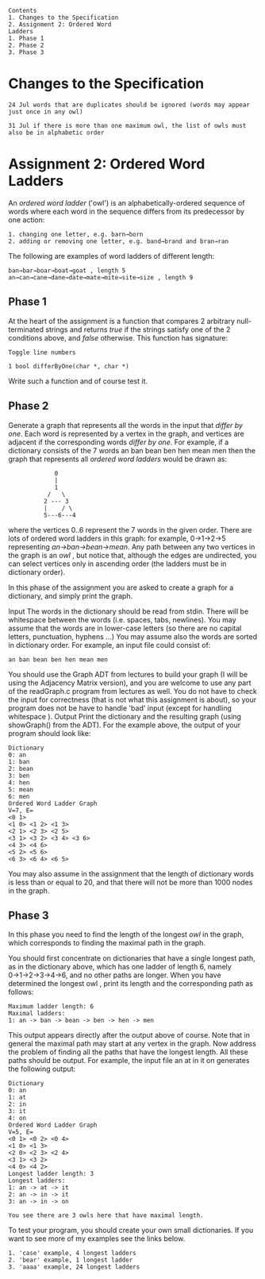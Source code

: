 ```
Contents
1. Changes to the Specification
2. Assignment 2: Ordered Word
Ladders
1. Phase 1
2. Phase 2
3. Phase 3
```
# Changes to the Specification



```
24 Jul words that are duplicates should be ignored (words may appear just once in any owl)
```
```
31 Jul if there is more than one maximum owl, the list of owls must also be in alphabetic order
```
# Assignment 2: Ordered Word Ladders

An _ordered word ladder_ ('owl') is an alphabetically-ordered sequence of words where each
word in the sequence differs from its predecessor by one action:

```
1. changing one letter, e.g. barn→born
2. adding or removing one letter, e.g. band→brand and bran→ran
```
The following are examples of word ladders of different length:

```
ban→bar→boar→boat→goat , length 5
an→can→cane→dane→date→mate→mite→site→size , length 9
```
## Phase 1

At the heart of the assignment is a function that compares 2 arbitrary null-terminated strings
and returns _true_ if the strings satisfy one of the 2 conditions above, and _false_ otherwise. This
function has signature:

```
Toggle line numbers
```
```
1 bool differByOne(char *, char *)
```
Write such a function and of course test it.

## Phase 2

Generate a graph that represents all the words in the input that _differ by one_. Each word is
represented by a vertex in the graph, and vertices are adjacent if the corresponding words
_differ by one_. For example, if a dictionary consists of the 7 words
an ban bean ben hen mean men then the graph that represents all _ordered word
ladders_ would be drawn as:


```
             0
             |
             1 
           /   \
          2 --- 3
          |    / \
          5---6---4
```
where the vertices 0..6 represent the 7 words in the given order. There are lots of ordered
word ladders in this graph: for example, 0→1→2→5 representing _an→ban→bean→mean_.
Any path between any two vertices in the graph is an _owl_ , but notice that, although the edges
are undirected, you can select vertices only in ascending order (the ladders must be in
dictionary order).

In this phase of the assignment you are asked to create a graph for a dictionary, and simply
print the graph.


Input The words in the dictionary should be read from stdin. There will be whitespace
between the words (i.e. spaces, tabs, newlines). You may assume that the words are in
lower-case letters (so there are no capital letters, punctuation, hyphens ...) You may
assume also the words are sorted in dictionary order. For example, an input file could
consist of:

```
an ban bean ben hen mean men
```

You should use the Graph ADT from lectures to build your graph (I will be using the
Adjacency Matrix version), and you are welcome to use any part of the readGraph.c
program from lectures as well. You do not have to check the input for correctness (that
is not what this assignment is about), so your program does not be have to handle 'bad'
input (except for handling whitespace ).
Output Print the dictionary and the resulting graph (using showGraph() from the
ADT). For the example above, the output of your program should look like:

```
Dictionary
0: an
1: ban
2: bean
3: ben
4: hen
5: mean
6: men
Ordered Word Ladder Graph
V=7, E=
<0 1>
<1 0> <1 2> <1 3>
<2 1> <2 3> <2 5>
<3 1> <3 2> <3 4> <3 6>
<4 3> <4 6>
<5 2> <5 6>
<6 3> <6 4> <6 5>
```
You may also assume in the assignment that the length of dictionary words is less than or
equal to 20, and that there will not be more than 1000 nodes in the graph.

## Phase 3

In this phase you need to find the length of the longest _owl_ in the graph, which corresponds to
finding the maximal path in the graph.



You should first concentrate on dictionaries that have a single longest path, as in the
dictionary above, which has one ladder of length 6, namely 0→1→2→3→4→6, and no
other paths are longer. When you have determined the longest owl , print its length and
the corresponding path as follows:

```
Maximum ladder length: 6
Maximal ladders:
1: an -> ban -> bean -> ben -> hen -> men
```

This output appears directly after the output above of course. Note that in general the
maximal path may start at any vertex in the graph.
Now address the problem of finding all the paths that have the longest length. All these
paths should be output.
For example, the input file an at in it on generates the following output:

```
Dictionary
0: an
1: at
2: in
3: it
4: on
Ordered Word Ladder Graph
V=5, E=
<0 1> <0 2> <0 4>
<1 0> <1 3>
<2 0> <2 3> <2 4>
<3 1> <3 2>
<4 0> <4 2>
Longest ladder length: 3
Longest ladders:
1: an -> at -> it
2: an -> in -> it
3: an -> in -> on
```
```
You see there are 3 owls here that have maximal length.
```
To test your program, you should create your own small dictionaries. If you want to see more
of my examples see the links below.

```
1. 'case' example, 4 longest ladders
2. 'bear' example, 1 longest ladder
3. 'aaaa' example, 24 longest ladders
```


